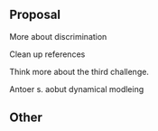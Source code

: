 
## Proposal

More about discrimination

Clean up references

Think more about the third challenge.

Antoer s. aobut dynamical modleing

## Other
